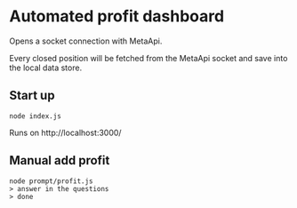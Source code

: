 # Automated profit dashboard

Opens a socket connection with MetaApi.

Every closed position will be fetched from the MetaApi socket and save into the local data store.

## Start up

```
node index.js
```

Runs on http://localhost:3000/

## Manual add profit
```
node prompt/profit.js
> answer in the questions
> done
```
